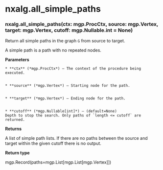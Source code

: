 # nxalg.all_simple_paths


### nxalg.all_simple_paths(ctx: mgp.ProcCtx, source: mgp.Vertex, target: mgp.Vertex, cutoff: mgp.Nullable.int = None)
Return all simple paths in the graph `G` from source to target.

A simple path is a path with no repeated nodes.


**Parameters**

    
    * **ctx** (*mgp.ProcCtx*) – The context of the procedure being executed.


    * **source** (*mgp.Vertex*) – Starting node for the path.


    * **target** (*mgp.Vertex*) – Ending node for the path.


    * **cutoff** (*mgp.Nullable[int]*) – (default=None)
    Depth to stop the search. Only paths of `length <= cutoff` are returned.



**Returns**

A list of simple path lists. If there are no paths
    between the source and target within the given cutoff there is no output.



**Return type**

mgp.Record(paths=mgp.List[mgp.List[mgp.Vertex]])
